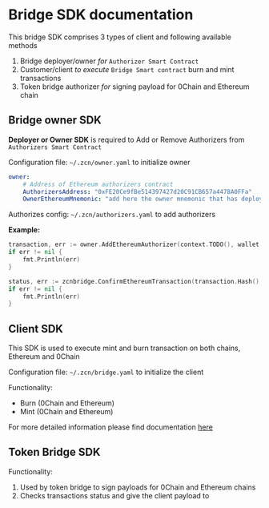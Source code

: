 # Bridge SDK documentation

This bridge SDK comprises 3 types of client and following available methods

1. Bridge deployer/owner *for* `Authorizer Smart Contract`
2. Customer/client *to execute* `Bridge Smart contract` burn and mint transactions
3. Token bridge authorizer *for* signing payload for 0Chain and Ethereum chain

## Bridge owner SDK

**Deployer or Owner SDK** is required to Add or Remove Authorizers from `Authorizers Smart Contract`

Configuration file: ```~/.zcn/owner.yaml``` to initialize owner

```yaml
owner:
    # Address of Ethereum authorizers contract
    AuthorizersAddress: "0xFE20Ce9fBe514397427d20C91CB657a4478A0FFa"
    OwnerEthereumMnemonic: "add here the owner mnemonic that has deployed auth and bridge contracts"
```

Authorizes config: `~/.zcn/authorizers.yaml` to add authorizers

**Example:**

```go
transaction, err := owner.AddEthereumAuthorizer(context.TODO(), wallet.Address)
if err != nil {
    fmt.Println(err)
}

status, err := zcnbridge.ConfirmEthereumTransaction(transaction.Hash().String(), 5, time.Second*5)
if err != nil {
    fmt.Println(err)
}

```

## Client SDK

This SDK is used to execute mint and burn transaction on both chains, Ethereum and 0Chain

Configuration file: ```~/.zcn/bridge.yaml``` to initialize the client

Functionality:

- Burn (0Chain and Ethereum)
- Mint (0Chain and Ethereum)

For more detailed information please find documentation [here](https://github.com/0chain/0chain/blob/staging/code/go/0chain.net/smartcontract/zcnsc/README.MD)

## Token Bridge SDK

Functionality:

1. Used by token bridge to sign payloads for 0Chain and Ethereum chains
2. Checks transactions status and give the client payload to
